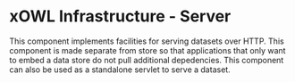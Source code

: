 # xOWL Infrastructure - Server #

This component implements facilities for serving datasets over HTTP.
This component is made separate from store so that applications that only want to embed a data store do not pull additional depedencies.
This component can also be used as a standalone servlet to serve a dataset.
